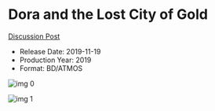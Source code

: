 # Dora and the Lost City of Gold

[Discussion Post](https://www.avsforum.com/threads/bass-eq-for-filtered-movies.2995212/post-58807608)

* Release Date: 2019-11-19
* Production Year: 2019
* Format: BD/ATMOS

![img 0](https://i.imgur.com/K0e1yRk.jpg)

![img 1](https://i.imgur.com/kv0xVvA.png)

